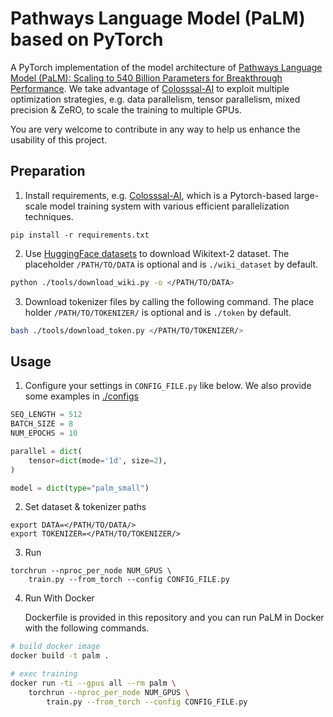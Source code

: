 # Pathways Language Model (PaLM) based on PyTorch
A PyTorch implementation of the model architecture of [Pathways Language Model (PaLM): Scaling to 540 Billion Parameters for Breakthrough Performance](https://ai.googleblog.com/2022/04/pathways-language-model-palm-scaling-to.html).
We take advantage of [Colosssal-AI](https://github.com/hpcaitech/ColossalAI) to exploit multiple optimization strategies, e.g. data parallelism, tensor parallelism, mixed precision & ZeRO, to scale the training to multiple GPUs.

You are very welcome to contribute in any way to help us enhance the usability of this project.

## Preparation
1. Install requirements, e.g. [Colosssal-AI](https://github.com/hpcaitech/ColossalAI), which is a Pytorch-based large-scale model training system with various efficient parallelization techniques.

```
pip install -r requirements.txt
```

2.  Use [HuggingFace datasets](https://github.com/huggingface/datasets) to download Wikitext-2 dataset. The placeholder
`/PATH/TO/DATA` is optional and is `./wiki_dataset` by default.

```bash
python ./tools/download_wiki.py -o </PATH/TO/DATA>
```

3. Download tokenizer files by calling the following command. The place holder `/PATH/TO/TOKENIZER/` is optional and is `./token` by default.

```bash
bash ./tools/download_token.py </PATH/TO/TOKENIZER/>
```

## Usage
1.  Configure your settings in `CONFIG_FILE.py` like below. We also provide some examples in [./configs](./configs/)
```python
SEQ_LENGTH = 512
BATCH_SIZE = 8
NUM_EPOCHS = 10

parallel = dict(
    tensor=dict(mode='1d', size=2),
)

model = dict(type="palm_small")
```


2.  Set dataset & tokenizer paths
```shell
export DATA=</PATH/TO/DATA/>
export TOKENIZER=</PATH/TO/TOKENIZER/>
```

3.  Run
```shell
torchrun --nproc_per_node NUM_GPUS \
    train.py --from_torch --config CONFIG_FILE.py
```

4.  Run With Docker

    Dockerfile is provided in this repository and you can run PaLM in Docker with the following commands.

```bash
# build docker image
docker build -t palm .

# exec training
docker run -ti --gpus all --rm palm \
    torchrun --nproc_per_node NUM_GPUS \
        train.py --from_torch --config CONFIG_FILE.py
```
